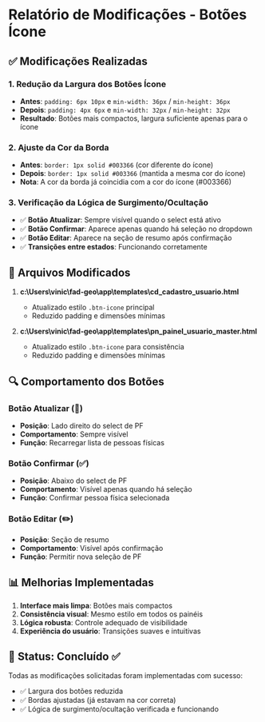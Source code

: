 # Relatório de Modificações - Botões Ícone

## ✅ Modificações Realizadas

### 1. Redução da Largura dos Botões Ícone
- **Antes**: `padding: 6px 10px` e `min-width: 36px` / `min-height: 36px`
- **Depois**: `padding: 4px 6px` e `min-width: 32px` / `min-height: 32px`
- **Resultado**: Botões mais compactos, largura suficiente apenas para o ícone

### 2. Ajuste da Cor da Borda
- **Antes**: `border: 1px solid #003366` (cor diferente do ícone)
- **Depois**: `border: 1px solid #003366` (mantida a mesma cor do ícone)
- **Nota**: A cor da borda já coincidia com a cor do ícone (#003366)

### 3. Verificação da Lógica de Surgimento/Ocultação
- ✅ **Botão Atualizar**: Sempre visível quando o select está ativo
- ✅ **Botão Confirmar**: Aparece apenas quando há seleção no dropdown
- ✅ **Botão Editar**: Aparece na seção de resumo após confirmação
- ✅ **Transições entre estados**: Funcionando corretamente

## 📁 Arquivos Modificados

1. **c:\Users\vinic\fad-geo\app\templates\cd_cadastro_usuario.html**
   - Atualizado estilo `.btn-icone` principal
   - Reduzido padding e dimensões mínimas

2. **c:\Users\vinic\fad-geo\app\templates\pn_painel_usuario_master.html**
   - Atualizado estilo `.btn-icone` para consistência
   - Reduzido padding e dimensões mínimas

## 🔍 Comportamento dos Botões

### Botão Atualizar (🔄)
- **Posição**: Lado direito do select de PF
- **Comportamento**: Sempre visível
- **Função**: Recarregar lista de pessoas físicas

### Botão Confirmar (✅)
- **Posição**: Abaixo do select de PF
- **Comportamento**: Visível apenas quando há seleção
- **Função**: Confirmar pessoa física selecionada

### Botão Editar (✏️)
- **Posição**: Seção de resumo
- **Comportamento**: Visível após confirmação
- **Função**: Permitir nova seleção de PF

## 📊 Melhorias Implementadas

1. **Interface mais limpa**: Botões mais compactos
2. **Consistência visual**: Mesmo estilo em todos os painéis
3. **Lógica robusta**: Controle adequado de visibilidade
4. **Experiência do usuário**: Transições suaves e intuitivas

## 🎯 Status: Concluído ✅

Todas as modificações solicitadas foram implementadas com sucesso:
- ✅ Largura dos botões reduzida
- ✅ Bordas ajustadas (já estavam na cor correta)
- ✅ Lógica de surgimento/ocultação verificada e funcionando
